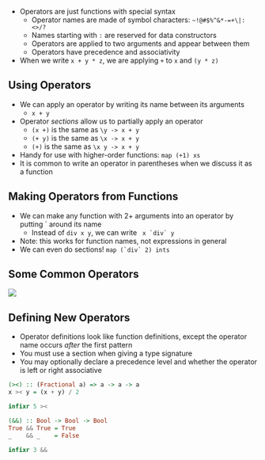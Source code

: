 - Operators are just functions with special syntax
	- Operator names are made of symbol characters: `~!@#$%^&*-=+\|:<>/?`
	- Names starting with `:` are reserved for data constructors
	- Operators are applied to two arguments and appear between them
	- Operators have precedence and associativity
- When we write `x + y * z`, we are applying `+` to `x` and `(y * z)`

## Using Operators
- We can apply an operator by writing its name between its arguments
	- `x + y`
- Operator *sections* allow us to partially apply an operator
	- `(x +)` is the same as `\y -> x + y`
	- `(+ y)` is the same as `\x -> x + y`
	- `(+)` is the same as `\x y -> x + y`
- Handy for use with higher-order functions: `map (+1) xs`
- It is common to write an operator in parentheses when we discuss it as a function

## Making Operators from Functions
- We can make any function with 2+ arguments into an operator by putting \` around its name
	- Instead of `div x y`, we can write ``` x `div` y```
- Note: this works for function names, not expressions in general
- We can even do sections! ```map (`div` 2) ints```

## Some Common Operators
![](https://i.gyazo.com/71b2bd71f9c11a6091c92da99528d56f.png)

## Defining New Operators
- Operator definitions look like function definitions, except the operator name occurs *after* the first pattern
- You must use a section when giving a type signature
- You may optionally declare a precedence level and whether the operator is left or right associative
```hs
(><) :: (Fractional a) => a -> a -> a
x >< y = (x + y) / 2

infixr 5 ><

(&&) :: Bool -> Bool -> Bool
True && True = True
_	 && _	 = False

infixr 3 &&